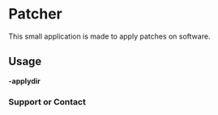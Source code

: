 # Patcher

This small application is made to apply patches on software. 

## Usage

**-applydir**


### Support or Contact

